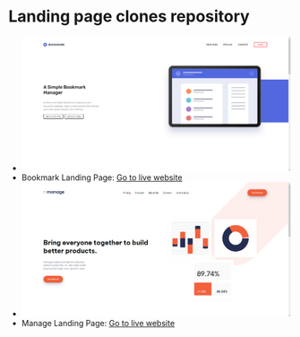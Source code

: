 # Landing page clones repository
- ![](./bookmark-landing-page/images/screenshot.png)
- Bookmark Landing Page: [Go to live website](https://fatihbulbul1.github.io/landing-page-clones/bookmark-landing-page/site/)
- ![](./manage-landing-page/images/screenshot.png)
- Manage Landing Page: [Go to live website](https://fatihbulbul1.github.io/landing-page-clones/manage-landing-page/site/)
